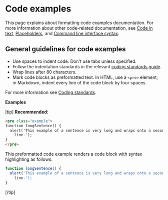 # Code examples

This page explains about formatting code examples documentation. For more information about other code-related documentation, see [Code in text](), [Placeholders](), and [Command line interface syntax]().

## General guidelines for code examples

- Use spaces to indent code. Don't use tabs unless specified.
- Follow the indentation standards in the relevant [coding standards guide]().
- Wrap lines after 80 characters.
- Mark code blocks as preformatted text. In HTML, use a `<pre>` element; in Markdown, indent every line of the code block by four spaces.

For more information see [Coding standards]().

**Examples**  

[tip] **Recommended:**  
```html
<pre class="example">
function longSentence() {
  alert('This example of a sentence is very long and wraps onto a second
    line.');
}
</pre>
```
This preformatted code example renders a code block with syntax highlighting as follows:

```js
function longSentence() {
  alert('This example of a sentence is very long and wraps onto a second
    line.');
}
```  
[/tip]  
